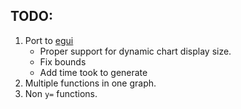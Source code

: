 ## TODO:
1. Port to [egui](https://github.com/emilk/egui)
    - Proper support for dynamic chart display size.
    - Fix bounds
    - Add time took to generate
2. Multiple functions in one graph.
3. Non `y=` functions.